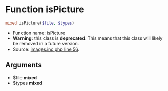 Function isPicture
===========================





```php
mixed isPicture($file, $types)
```

* Function name: isPicture
* **Warning:** this class is **deprecated**. This means that this class will likely be removed in a future version.
* Source: [images.inc.php line 56](https://github.com/PrestaShop/PrestaShop/blob/1.6.0.13/images.inc.php#L56).

Arguments
---------

* $file **mixed**
* $types **mixed**

